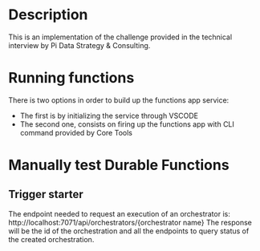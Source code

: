 # Description
This is an implementation of the challenge provided in the technical interview by Pi Data Strategy & Consulting.

# Running functions
There is two options in order to build up the functions app service:
- The first is by initializing the service through VSCODE
- The second one, consists on firing up the functions app with CLI command provided by Core Tools 

# Manually test Durable Functions
## Trigger starter
The endpoint needed to request an execution of an orchestrator is: http://localhost:7071/api/orchestrators/{orchestrator name}
The response will be the id of the orchestration and all the endpoints to query status of the created orchestration.
